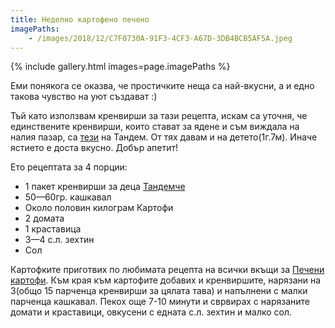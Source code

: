 ```yaml
---
title: Неделно картофено печено
imagePaths:
    - /images/2018/12/C7F0730A-91F3-4CF3-A67D-3DB4BCB5AF5A.jpeg
---
```

{% include gallery.html images=page.imagePaths %}

Еми понякога се оказва, че простичките неща са най-вкусни, а и едно такова чувство на уют създават :)

Тъй като използвам кренвирши за тази рецепта, искам са уточня, че единствените кренвирши, които стават за ядене и съм виждала на налия пазар, са <a href="https://goo.gl/images/atNqPr">тези</a> на Тандем. От тях давам и на детето(1г.7м). Иначе ястието е доста вкусно. Добър апетит!

Ето рецептата за 4 порции:

<ul>
	<li>1 пакет кренвирши за деца <a href="https://www.randi.bg/product/3767/mini-krenvirshi-za-detsa-tandemche-180gr.html">Тандемче</a></li>
	<li>50—60гр. кашкавал</li>
	<li>Около половин килограм Картофи</li>
	<li>2 домата</li>
	<li>1 краставица</li>
	<li>3—4 с.л. зехтин</li>
	<li>Сол</li>
</ul>


Картофките приготвих по любимата рецепта на всички вкъщи за [Печени картофи](2018-10-08-Печени-пържени-картофи.md). Към края към картофите добавих и кренвиршите, нарязани на 3(общо 15 парченца кренвирши за цялата тава) и напълнени с малки парченца кашкавал. Пекох още 7-10 минути и сврвирах с нарязаните домати и краставици, овкусени с едната с.л. зехтин и малко сол.
